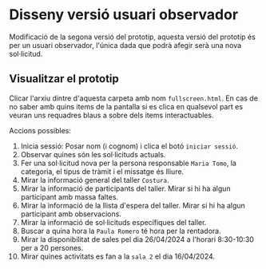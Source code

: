 # Disseny versió usuari observador

Modificació de la segona versió del prototip, aquesta versió del prototip és per un usuari observador, l'única dada que podrà afegir serà una nova sol·licitud.

## Visualitzar el prototip
Clicar l'arxiu dintre d'aquesta carpeta amb nom `fullscreen.html`. En cas de no saber amb quins items de la pantalla si es clica en qualsevol part es veuran uns requadres blaus a sobre dels items interactuables.  

Accions possibles:
1. Inicia sessió: Posar nom (i cognom) i clica el botó `iniciar sessió`. 
2. Observar quines són les sol·licituds actuals. 
3. Fer una sol·licitud nova per la persona responsable `Maria Tomo`, la categoria, el tipus de tràmit i el missatge és lliure. 
3. Mirar la informació general del taller `Costura`.
4. Mirar la informació de participants del taller. Mirar si hi ha algun participant amb massa faltes. 
5. Mirar la informació de la llista d'espera del taller. Mirar si hi ha algun participant amb observacions. 
6. Mirar la informació de sol·licituds específiques del taller. 
7. Buscar a quina hora la `Paula Romero` té hora per la rentadora.
11. Mirar la disponibilitat de sales pel dia 26/04/2024 a l'horari 8:30-10:30 per a 20 persones. 
12. Mirar quines activitats es fan a la `sala 2` el dia 16/04/2024.
